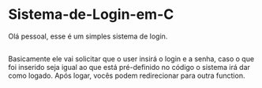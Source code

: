 # Sistema-de-Login-em-C


Olá pessoal, esse é um simples sistema de login.

##

Basicamente ele vai solicitar que o user insirá o login e a senha, caso o que foi inserido seja igual ao que está pré-definido no código o sistema irá dar como logado. 
Após logar, vocês podem redirecionar para outra function.
